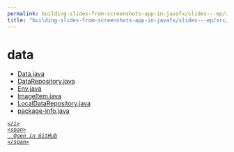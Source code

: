 ```yaml
---
permalink: building-slides-from-screenshots-app-in-javafx/slides---ep/src/main/java/engineer/mathsoftware/blog/slides/data
title: "building-slides-from-screenshots-app-in-javafx/slides---ep/src/main/java/engineer/mathsoftware/blog/slides/data"
---
```


# data
<ul>
  <li>
    <a href="Data.java">
      Data.java
    </a>
  </li>
  <li>
    <a href="DataRepository.java">
      DataRepository.java
    </a>
  </li>
  <li>
    <a href="Env.java">
      Env.java
    </a>
  </li>
  <li>
    <a href="ImageItem.java">
      ImageItem.java
    </a>
  </li>
  <li>
    <a href="LocalDataRepository.java">
      LocalDataRepository.java
    </a>
  </li>
  <li>
    <a href="package-info.java">
      package-info.java
    </a>
  </li>
</ul>
<div class="social open-gh-btn my-4">
  <a class="btn btn-github" href="https://github.com/tobiasbriones/blog/tree/main/swe/dev/java/javafx/drawing/productivity/building-slides-from-screenshots-app-in-javafx/slides---ep/src/main/java/engineer/mathsoftware/blog/slides/data" target="_blank">
    <i class="fab fa-github">
      
    </i>
    <span>
      Open in GitHub
    </span>
  </a>
</div>